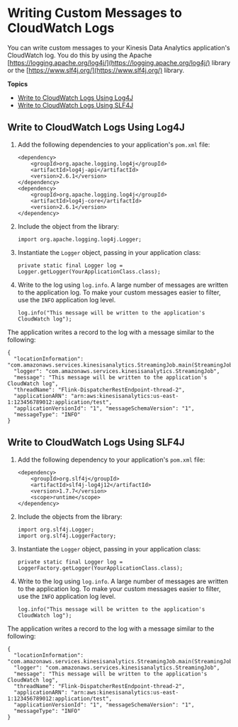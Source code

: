 # Writing Custom Messages to CloudWatch Logs<a name="cloudwatch-logs-writing"></a>

You can write custom messages to your Kinesis Data Analytics application's CloudWatch log\. You do this by using the Apache [https://logging.apache.org/log4j/](https://logging.apache.org/log4j/) library or the [https://www.slf4j.org/](https://www.slf4j.org/) library\.

**Topics**
+ [Write to CloudWatch Logs Using Log4J](#cloudwatch-logs-writing-log4j)
+ [Write to CloudWatch Logs Using SLF4J](#cloudwatch-logs-writing-slf4j)

## Write to CloudWatch Logs Using Log4J<a name="cloudwatch-logs-writing-log4j"></a>

1. Add the following dependencies to your application's `pom.xml` file:

   ```
   <dependency>
       <groupId>org.apache.logging.log4j</groupId>
       <artifactId>log4j-api</artifactId>
       <version>2.6.1</version>
   </dependency>
   <dependency>
       <groupId>org.apache.logging.log4j</groupId>
       <artifactId>log4j-core</artifactId>
       <version>2.6.1</version>
   </dependency>
   ```

1. Include the object from the library:

   ```
   import org.apache.logging.log4j.Logger;
   ```

1. Instantiate the `Logger` object, passing in your application class:

   ```
   private static final Logger log = Logger.getLogger(YourApplicationClass.class);
   ```

1. Write to the log using `log.info`\. A large number of messages are written to the application log\. To make your custom messages easier to filter, use the `INFO` application log level\.

   ```
   log.info("This message will be written to the application's CloudWatch log");
   ```

The application writes a record to the log with a message similar to the following:

```
{
  "locationInformation": "com.amazonaws.services.kinesisanalytics.StreamingJob.main(StreamingJob.java:95)", 
  "logger": "com.amazonaws.services.kinesisanalytics.StreamingJob", 
  "message": "This message will be written to the application's CloudWatch log", 
  "threadName": "Flink-DispatcherRestEndpoint-thread-2", 
  "applicationARN": "arn:aws:kinesisanalytics:us-east-1:123456789012:application/test", 
  "applicationVersionId": "1", "messageSchemaVersion": "1", 
  "messageType": "INFO" 
}
```

## Write to CloudWatch Logs Using SLF4J<a name="cloudwatch-logs-writing-slf4j"></a>

1. Add the following dependency to your application's `pom.xml` file:

   ```
   <dependency>
       <groupId>org.slf4j</groupId>
       <artifactId>slf4j-log4j12</artifactId>
       <version>1.7.7</version>
       <scope>runtime</scope>
   </dependency>
   ```

1. Include the objects from the library:

   ```
   import org.slf4j.Logger;
   import org.slf4j.LoggerFactory;
   ```

1. Instantiate the `Logger` object, passing in your application class:

   ```
   private static final Logger log = LoggerFactory.getLogger(YourApplicationClass.class);
   ```

1. Write to the log using `log.info`\. A large number of messages are written to the application log\. To make your custom messages easier to filter, use the `INFO` application log level\.

   ```
   log.info("This message will be written to the application's CloudWatch log");
   ```

The application writes a record to the log with a message similar to the following:

```
{
  "locationInformation": "com.amazonaws.services.kinesisanalytics.StreamingJob.main(StreamingJob.java:95)", 
  "logger": "com.amazonaws.services.kinesisanalytics.StreamingJob", 
  "message": "This message will be written to the application's CloudWatch log", 
  "threadName": "Flink-DispatcherRestEndpoint-thread-2", 
  "applicationARN": "arn:aws:kinesisanalytics:us-east-1:123456789012:application/test", 
  "applicationVersionId": "1", "messageSchemaVersion": "1", 
  "messageType": "INFO" 
}
```